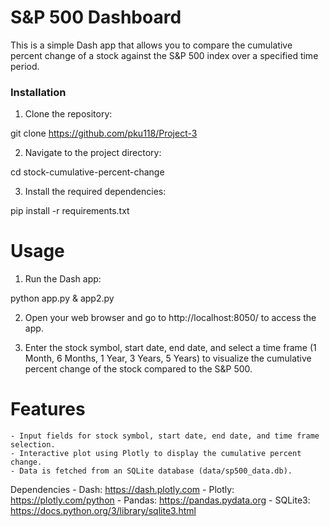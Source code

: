 # S&P 500 Dashboard

This is a simple Dash app that allows you to compare the cumulative percent change of a stock against the S&P 500 index over a specified time period.

### Installation

1. Clone the repository:

git clone https://github.com/pku118/Project-3


2. Navigate to the project directory:

cd stock-cumulative-percent-change


3. Install the required dependencies:


pip install -r requirements.txt


# Usage
1. Run the Dash app:

python app.py & app2.py


2. Open your web browser and go to http://localhost:8050/ to access the app.

3. Enter the stock symbol, start date, end date, and select a time frame (1 Month, 6 Months, 1 Year, 3 Years, 5 Years) to visualize the cumulative percent change of the stock compared to the S&P 500.

# Features
    - Input fields for stock symbol, start date, end date, and time frame selection.
    - Interactive plot using Plotly to display the cumulative percent change.
    - Data is fetched from an SQLite database (data/sp500_data.db).

Dependencies
    - Dash: https://dash.plotly.com
    - Plotly: https://plotly.com/python
    - Pandas: https://pandas.pydata.org
    - SQLite3: https://docs.python.org/3/library/sqlite3.html
